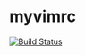 # myvimrc
[![Build Status](https://travis-ci.org/aokiyuya/myvimrc.svg?branch=master)](https://travis-ci.org/aokiyuya/myvimrc)


